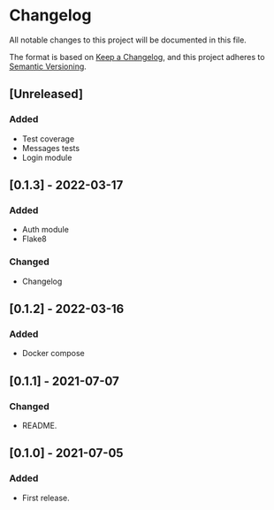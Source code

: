 # Changelog

All notable changes to this project will be documented in this file.

The format is based on [Keep a Changelog](https://keepachangelog.com/en/1.0.0/),
and this project adheres to [Semantic Versioning](https://semver.org/spec/v2.0.0.html).

## [Unreleased]

### Added

- Test coverage
- Messages tests
- Login module

## [0.1.3] - 2022-03-17

### Added

- Auth module
- Flake8

### Changed

- Changelog

## [0.1.2] - 2022-03-16

### Added

- Docker compose

## [0.1.1] - 2021-07-07

### Changed

- README.

## [0.1.0] - 2021-07-05

### Added

- First release.